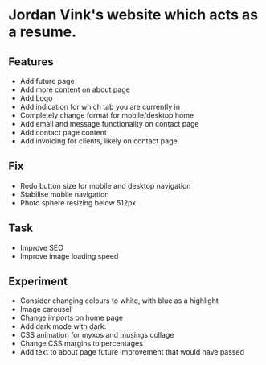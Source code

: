 # Jordan Vink's website which acts as a resume.

## Features
- Add future page
- Add more content on about page
- Add Logo
- Add indication for which tab you are currently in
- Completely change format for mobile/desktop home
- Add email and message functionality on contact page
- Add contact page content
- Add invoicing for clients, likely on contact page

## Fix
- Redo button size for mobile and desktop navigation
- Stabilise mobile navigation
- Photo sphere resizing below 512px

## Task
- Improve SEO
- Improve image loading speed

## Experiment
- Consider changing colours to white, with blue as a highlight
- Image carousel
- Change imports on home page
- Add dark mode with dark:
- CSS animation for myxos and musings collage
- Change CSS margins to percentages
- Add text to about page future improvement that would have passed
